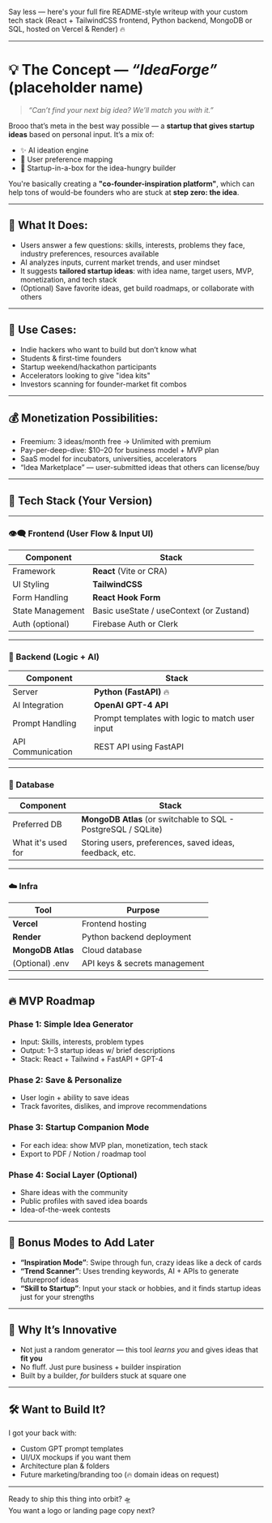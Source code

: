 Say less — here's your full fire README-style writeup with your custom tech stack (React + TailwindCSS frontend, Python backend, MongoDB or SQL, hosted on Vercel & Render) 🔥

---

# 💡 The Concept — *“IdeaForge”* (placeholder name)  
> *“Can’t find your next big idea? We’ll match you with it.”*

Brooo that’s meta in the best way possible — a **startup that gives startup ideas** based on personal input. It’s a mix of:
- ✨ AI ideation engine  
- 🎯 User preference mapping  
- 🚀 Startup-in-a-box for the idea-hungry builder

You're basically creating a **"co-founder-inspiration platform"**, which can help tons of would-be founders who are stuck at **step zero: the idea**.

---

## 🧠 What It Does:
- Users answer a few questions: skills, interests, problems they face, industry preferences, resources available
- AI analyzes inputs, current market trends, and user mindset
- It suggests **tailored startup ideas**: with idea name, target users, MVP, monetization, and tech stack
- (Optional) Save favorite ideas, get build roadmaps, or collaborate with others

---

## 🎯 Use Cases:
- Indie hackers who want to build but don’t know what
- Students & first-time founders
- Startup weekend/hackathon participants
- Accelerators looking to give "idea kits"
- Investors scanning for founder-market fit combos

---

## 💰 Monetization Possibilities:
- Freemium: 3 ideas/month free → Unlimited with premium
- Pay-per-deep-dive: $10–20 for business model + MVP plan
- SaaS model for incubators, universities, accelerators
- “Idea Marketplace” — user-submitted ideas that others can license/buy

---

## 🧩 Tech Stack (Your Version)

---

### 👁‍🗨 Frontend (User Flow & Input UI)
| Component         | Stack                        |
|------------------|------------------------------|
| Framework         | **React** (Vite or CRA)     |
| UI Styling        | **TailwindCSS**              |
| Form Handling     | **React Hook Form**          |
| State Management  | Basic useState / useContext (or Zustand) |
| Auth (optional)   | Firebase Auth or Clerk       |

---

### 🧠 Backend (Logic + AI)
| Component         | Stack                        |
|------------------|------------------------------|
| Server            | **Python (FastAPI)** 🔥       |
| AI Integration    | **OpenAI GPT-4 API**         |
| Prompt Handling   | Prompt templates with logic to match user input |
| API Communication | REST API using FastAPI       |

---

### 💾 Database
| Component         | Stack                        |
|------------------|------------------------------|
| Preferred DB      | **MongoDB Atlas** (or switchable to SQL - PostgreSQL / SQLite) |
| What it's used for| Storing users, preferences, saved ideas, feedback, etc. |

---

### ☁️ Infra
| Tool              | Purpose                      |
|------------------|------------------------------|
| **Vercel**        | Frontend hosting             |
| **Render**        | Python backend deployment    |
| **MongoDB Atlas** | Cloud database               |
| (Optional) .env   | API keys & secrets management |

---

## 🔥 MVP Roadmap

### Phase 1: Simple Idea Generator
- Input: Skills, interests, problem types
- Output: 1–3 startup ideas w/ brief descriptions
- Stack: React + Tailwind + FastAPI + GPT-4

### Phase 2: Save & Personalize
- User login + ability to save ideas
- Track favorites, dislikes, and improve recommendations

### Phase 3: Startup Companion Mode
- For each idea: show MVP plan, monetization, tech stack
- Export to PDF / Notion / roadmap tool

### Phase 4: Social Layer (Optional)
- Share ideas with the community
- Public profiles with saved idea boards
- Idea-of-the-week contests

---

## 🚀 Bonus Modes to Add Later
- **“Inspiration Mode”**: Swipe through fun, crazy ideas like a deck of cards
- **“Trend Scanner”**: Uses trending keywords, AI + APIs to generate futureproof ideas
- **“Skill to Startup”**: Input your stack or hobbies, and it finds startup ideas just for your strengths

---

## 🧨 Why It’s Innovative
- Not just a random generator — this tool *learns you* and gives ideas that **fit you**
- No fluff. Just pure business + builder inspiration
- Built by a builder, *for* builders stuck at square one

---

## 🛠 Want to Build It?

I got your back with:
- Custom GPT prompt templates
- UI/UX mockups if you want them
- Architecture plan & folders
- Future marketing/branding too (🔥 domain ideas on request)

---

Ready to ship this thing into orbit? 🛸  
You want a logo or landing page copy next?
